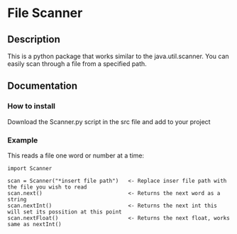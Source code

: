 <body>
<h1>File Scanner</h1>
<p>
<h2>Description</h2>
This is a python package that works similar to the java.util.scanner.
You can easily scan through a file from a specified path.
</p>

<h2>Documentation</h2>
<h3>How to install</h3>
Download the Scanner.py script in the src file and add to your project

<h3>Example</h3>
This reads a file one word or number at a time:

    import Scanner
    
    scan = Scanner("*insert file path")   <- Replace inser file path with the file you wish to read
    scan.next()                           <- Returns the next word as a string
    scan.nextInt()                        <- Returns the next int this will set its possition at this point
    scan.nextFloat()                      <- Returns the next float, works same as nextInt()

</body>

